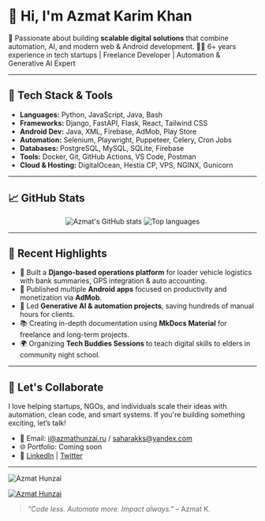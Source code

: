 # 👋 Hi, I'm Azmat Karim Khan

🎯 Passionate about building **scalable digital solutions** that combine automation, AI, and modern web & Android development. 
🧑‍💻 6+ years experience in tech startups | Freelance Developer | Automation & Generative AI Expert  

---

## 🚀 Tech Stack & Tools

- **Languages:** Python, JavaScript, Java, Bash  
- **Frameworks:** Django, FastAPI, Flask, React, Tailwind CSS  
- **Android Dev:** Java, XML, Firebase, AdMob, Play Store  
- **Automation:** Selenium, Playwright, Puppeteer, Celery, Cron Jobs  
- **Databases:** PostgreSQL, MySQL, SQLite, Firebase  
- **Tools:** Docker, Git, GitHub Actions, VS Code, Postman  
- **Cloud & Hosting:** DigitalOcean, Hestia CP, VPS, NGINX, Gunicorn

---

## 📈 GitHub Stats

<p align="center">
  <img src="https://github-readme-stats.vercel.app/api?username=saharakks&show_icons=true&theme=radical" alt="Azmat's GitHub stats" />
  <img src="https://github-readme-stats.vercel.app/api/top-langs/?username=saharakks&layout=compact&theme=radical" alt="Top languages" />
</p>

---

## 🧠 Recent Highlights

- 🧩 Built a **Django-based operations platform** for loader vehicle logistics with bank summaries, GPS integration & auto accounting.
- 📲 Published multiple **Android apps** focused on productivity and monetization via **AdMob**.
- 🤖 Led **Generative AI & automation projects**, saving hundreds of manual hours for clients.
- 📚 Creating in-depth documentation using **MkDocs Material** for freelance and long-term projects.
- 🌍 Organizing **Tech Buddies Sessions** to teach digital skills to elders in community night school.

---

## 🌟 Let's Collaborate

I love helping startups, NGOs, and individuals scale their ideas with automation, clean code, and smart systems. If you're building something exciting, let’s talk!

- 💌 Email: [i@azmathunzai.ru](mailto:i@azmathunzai.ru)  / [saharakks@yandex.com](mailto:saharakks@yandex.com) 
- 🌐 Portfolio: Coming soon  
- 📝 [LinkedIn](https://www.linkedin.com/in/azmatkarimkhan/) | [Twitter](https://twitter.com/saharakks)

---

<p align="left"> <img src="https://komarev.com/ghpvc/?username=saharakks&label=Profile%20views&color=0e75b6&style=onedark" alt="Azmat Hunzai" /> </p>

<p align="left"> <a href="https://github.com/ryo-ma/github-profile-trophy"><img src="https://github-profile-trophy.vercel.app/?username=saharakks" alt="Azmat Hunzai" /></a> </p>

> _"Code less. Automate more. Impact always."_ – Azmat K.


